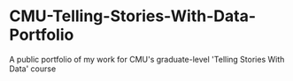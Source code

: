 # CMU-Telling-Stories-With-Data-Portfolio
A public portfolio of my work for CMU's graduate-level 'Telling Stories With Data' course
